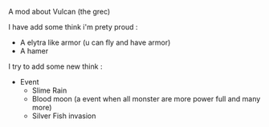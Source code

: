 A mod about Vulcan (the grec) 

I have add some think i'm prety proud :
  - A elytra like armor (u can fly and have armor)
  - A hamer

I try to add some new think :
  - Event
    * Slime Rain
    * Blood moon (a event when all monster are more power full and many more)
    * Silver Fish invasion
